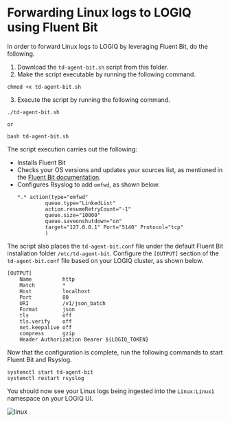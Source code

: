 # Forwarding Linux logs to LOGIQ using Fluent Bit

In order to forward Linux logs to LOGIQ by leveraging Fluent Bit, do the following. 

1. Download the `td-agent-bit.sh` script from this folder. 
2. Make the script executable by running the following command. 
  ```
  chmod +x td-agent-bit.sh
  ```
3. Execute the script by running the following command.
  ```
  ./td-agent-bit.sh
  
  or
  
  bash td-agent-bit.sh
  ```

The script execution carries out the following:
- Installs Fluent Bit
- Checks your OS versions and updates your sources list, as mentioned in the [Fluent Bit documentation](https://docs.fluentbit.io/manual/installation/linux/ubuntu#update-your-sources-lists). 
- Configures Rsyslog to add `omfwd`, as shown below.
  ```
  *.* action(type="omfwd"
           queue.type="LinkedList"
           action.resumeRetryCount="-1"
           queue.size="10000"
           queue.saveonshutdown="on"
           target="127.0.0.1" Port="5140" Protocol="tcp"
           )
  ```
  
The script also places the `td-agent-bit.conf` file under the default Fluent Bit installation folder `/etc/td-agent-bit`. Configure the `[OUTPUT]` section of the `td-agent-bit.conf` file based on your LOGIQ cluster, as shown below. 
  
```
[OUTPUT]
    Name          http
    Match         *
    Host          localhost
    Port          80
    URI           /v1/json_batch
    Format        json
    tls           off
    tls.verify    off
    net.keepalive off
    compress      gzip
    Header Authorization Bearer ${LOGIQ_TOKEN}
```

Now that the configuration is complete, run the following commands to start Fluent Bit and Rsyslog.
```
systemctl start td-agent-bit
systemctl restart rsyslog
```

You should now see your Linux logs being ingested into the `Linux:Linux1` namespace on your LOGIQ UI. 

![linux](https://user-images.githubusercontent.com/67860971/133257871-58663332-995c-4849-9638-8fe96826296a.png)

